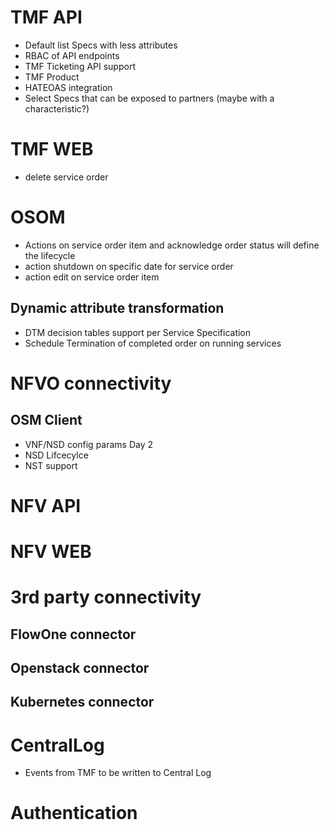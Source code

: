 # TMF API

- Default list Specs with less attributes
- RBAC of API endpoints
- TMF Ticketing API support
- TMF Product
- HATEOAS integration
- Select Specs that can be exposed to partners (maybe with a characteristic?)

# TMF WEB

- delete service order

# OSOM

- Actions on service order item and acknowledge order status will define the lifecycle
- action shutdown on specific date for service order
- action edit on service order item

## Dynamic attribute transformation

- DTM decision tables support per Service Specification
- Schedule Termination of completed order on running services



# NFVO connectivity

## OSM Client

- VNF/NSD config params Day 2
- NSD Lifcecylce
- NST support

# NFV API


# NFV WEB


# 3rd party connectivity

## FlowOne connector


## Openstack connector


## Kubernetes connector


# CentralLog

- Events from TMF to be written to Central Log

# Authentication

